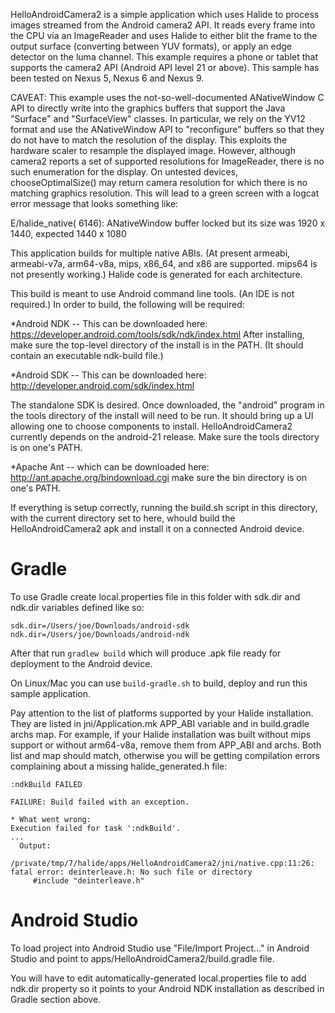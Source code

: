 HelloAndroidCamera2 is a simple application which uses Halide to
process images streamed from the Android camera2 API. It reads every
frame into the CPU via an ImageReader and uses Halide to either blit
the frame to the output surface (converting between YUV formats), or
apply an edge detector on the luma channel. This example requires a
phone or tablet that supports the camera2 API (Android API level 21 or
above). This sample has been tested on Nexus 5, Nexus 6 and Nexus 9.

CAVEAT: This example uses the not-so-well-documented ANativeWindow C
API to directly write into the graphics buffers that support the Java
"Surface" and "SurfaceView" classes. In particular, we rely on the
YV12 format and use the ANativeWindow API to "reconfigure" buffers so
that they do not have to match the resolution of the display. This
exploits the hardware scaler to resample the displayed image. However,
although camera2 reports a set of supported resolutions for
ImageReader, there is no such enumeration for the display. On untested
devices, chooseOptimalSize() may return camera resolution for which
there is no matching graphics resolution. This will lead to a green
screen with a logcat error message that looks something like:

E/halide_native( 6146): ANativeWindow buffer locked but its size was
1920 x 1440, expected 1440 x 1080

This application builds for multiple native ABIs. (At present armeabi,
armeabi-v7a, arm64-v8a, mips, x86_64, and x86 are supported. mips64 is
not presently working.) Halide code is generated for each
architecture.

This build is meant to use Android command line tools. (An IDE is not
required.) In order to build, the following will be required:

*Android NDK -- This can be downloaded here:
    https://developer.android.com/tools/sdk/ndk/index.html
After installing, make sure the top-level directory of the install is
in the PATH. (It should contain an executable ndk-build file.)

*Android SDK -- This can be downloaded here:
    http://developer.android.com/sdk/index.html

The standalone SDK is desired. Once downloaded, the "android" program
in the tools directory of the install will need to be run. It should
bring up a UI allowing one to choose components to install.
HelloAndroidCamera2 currently depends on the android-21 release.  Make
sure the tools directory is on one's PATH.

*Apache Ant -- which can be downloaded here:
    http://ant.apache.org/bindownload.cgi
make sure the bin directory is on one's PATH.

If everything is setup correctly, running the build.sh script in this
directory, with the current directory set to here, whould build the
HelloAndroidCamera2 apk and install it on a connected Android device.

Gradle
===
To use Gradle create local.properties file in this folder with sdk.dir and
ndk.dir variables defined like so:
```
sdk.dir=/Users/joe/Downloads/android-sdk
ndk.dir=/Users/joe/Downloads/android-ndk
```
After that run ```gradlew build``` which will produce .apk file ready for
deployment to the Android device.

On Linux/Mac you can use ```build-gradle.sh``` to build, deploy and run
this sample application.

Pay attention to the list of platforms supported by your Halide installation.
They are listed in jni/Application.mk APP_ABI variable
and in build.gradle archs map. For example, if your Halide installation was
built without mips support or without arm64-v8a, remove them from APP_ABI and
archs. Both list and map should match, otherwise you will be getting compilation
errors complaining about a missing halide_generated.h file:

```
:ndkBuild FAILED

FAILURE: Build failed with an exception.

* What went wrong:
Execution failed for task ':ndkBuild'.
...
  Output:
    /private/tmp/7/halide/apps/HelloAndroidCamera2/jni/native.cpp:11:26: fatal error: deinterleave.h: No such file or directory
     #include "deinterleave.h"

```

Android Studio
===
To load project into Android Studio use "File/Import Project..." in
Android Studio and point to apps/HelloAndroidCamera2/build.gradle file.

You will have to edit automatically-generated local.properties file to add
ndk.dir property so it points to your Android NDK installation as described
in Gradle section above.
